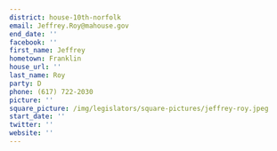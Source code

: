 ```yaml
---
district: house-10th-norfolk
email: Jeffrey.Roy@mahouse.gov
end_date: ''
facebook: ''
first_name: Jeffrey
hometown: Franklin
house_url: ''
last_name: Roy
party: D
phone: (617) 722-2030
picture: ''
square_picture: /img/legislators/square-pictures/jeffrey-roy.jpeg
start_date: ''
twitter: ''
website: ''
---
```

